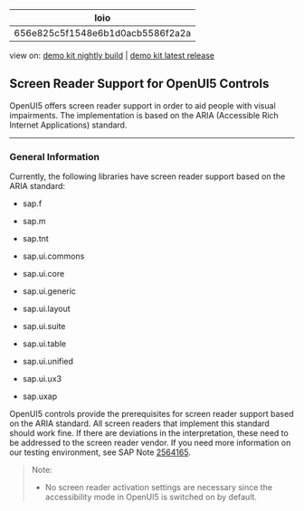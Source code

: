 <!-- loio656e825c5f1548e6b1d0acb5586f2a2a -->

| loio |
| -----|
| 656e825c5f1548e6b1d0acb5586f2a2a |

<div id="loio">

view on: [demo kit nightly build](https://openui5nightly.hana.ondemand.com/#/topic/656e825c5f1548e6b1d0acb5586f2a2a) | [demo kit latest release](https://openui5.hana.ondemand.com/#/topic/656e825c5f1548e6b1d0acb5586f2a2a)</div>

## Screen Reader Support for OpenUI5 Controls

OpenUI5 offers screen reader support in order to aid people with visual impairments. The implementation is based on the ARIA \(Accessible Rich Internet Applications\) standard.

***

### General Information

Currently, the following libraries have screen reader support based on the ARIA standard:

-   sap.f

-   sap.m

-   sap.tnt

-   sap.ui.commons

-   sap.ui.core

-   sap.ui.generic

-   sap.ui.layout

-   sap.ui.suite

-   sap.ui.table

-   sap.ui.unified

-   sap.ui.ux3

-   sap.uxap


OpenUI5 controls provide the prerequisites for screen reader support based on the ARIA standard. All screen readers that implement this standard should work fine. If there are deviations in the interpretation, these need to be addressed to the screen reader vendor. If you need more information on our testing environment, see SAP Note [2564165](https://launchpad.support.sap.com/#/notes/2564165).

> Note:
> -   No screen reader activation settings are necessary since the accessibility mode in OpenUI5 is switched on by default.
> 
> 
> 

